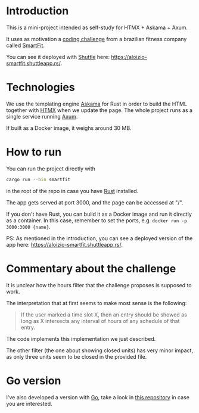 # Introduction

This is a mini-project intended as self-study for HTMX + Askama + Axum.

It uses as motivation a
[coding challenge](https://github.com/bioritmo/front-end-code-challenge-smartsite)
from a brazilian fitness company called [SmartFit](https://www.smartfit.com.br).

You can see it deployed with [Shuttle](https://www.shuttle.rs/)
here: https://aloizio-smartfit.shuttleapp.rs/.

# Technologies

We use the templating engine [Askama](https://github.com/djc/askama) for Rust in order
to build the HTML together with [HTMX](https://htmx.org/) when we update the page.
The whole project runs as a single service running [Axum](https://github.com/tokio-rs/axum).

If built as a Docker image, it weighs around 30 MB.

# How to run

You can run the project directly with

```bash
cargo run --bin smartfit
```

in the root of the repo in case you have [Rust](https://www.rust-lang.org/) installed.

The app gets served at port 3000, and the page can be accessed at "/".

If you don't have Rust, you can build it as a Docker image and run it directly as a
container. In this case, remember to set the ports, e.g.
`docker run -p 3000:3000 {name}`.

PS: As mentioned in the introduction, you can see a deployed version of the app
here: https://aloizio-smartfit.shuttleapp.rs/.

# Commentary about the challenge

It is unclear how the hours filter that the challenge proposes is supposed to work.

The interpretation that at first seems to make most sense is the following:

> If the user marked a time slot X, then an entry should be showed
> as long as X intersects any interval of hours of any schedule of that entry.

The code implements this implementation we just described.

The other filter (the one about showing closed units) has very minor impact,
as only three units seem to be closed in the provided file.

# Go version

I've also developed a version with [Go](https://go.dev/), take
a look in [this repository](https://github.com/AloizioMacedo/smartfit-study-go)
in case you are interested.
